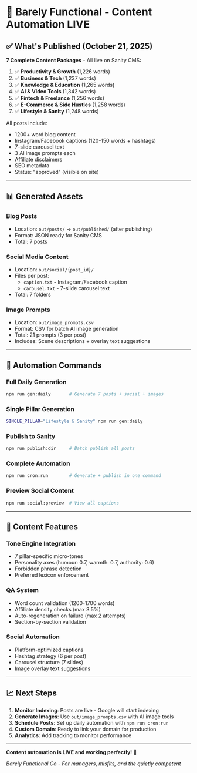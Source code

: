 # 🎉 Barely Functional - Content Automation LIVE

## ✅ What's Published (October 21, 2025)

**7 Complete Content Packages** - All live on Sanity CMS:

1. ✅ **Productivity & Growth** (1,226 words)
2. ✅ **Business & Tech** (1,237 words)
3. ✅ **Knowledge & Education** (1,265 words)
4. ✅ **AI & Video Tools** (1,342 words)
5. ✅ **Fintech & Freelance** (1,256 words)
6. ✅ **E-Commerce & Side Hustles** (1,258 words)
7. ✅ **Lifestyle & Sanity** (1,248 words)

All posts include:
- 1200+ word blog content
- Instagram/Facebook captions (120-150 words + hashtags)
- 7-slide carousel text
- 3 AI image prompts each
- Affiliate disclaimers
- SEO metadata
- Status: "approved" (visible on site)

---

## 📊 Generated Assets

### Blog Posts
- Location: `out/posts/` → `out/published/` (after publishing)
- Format: JSON ready for Sanity CMS
- Total: 7 posts

### Social Media Content
- Location: `out/social/{post_id}/`
- Files per post:
  - `caption.txt` - Instagram/Facebook caption
  - `carousel.txt` - 7-slide carousel text
- Total: 7 folders

### Image Prompts
- Location: `out/image_prompts.csv`
- Format: CSV for batch AI image generation
- Total: 21 prompts (3 per post)
- Includes: Scene descriptions + overlay text suggestions

---

## 🚀 Automation Commands

### Full Daily Generation
```bash
npm run gen:daily       # Generate 7 posts + social + images
```

### Single Pillar Generation
```bash
SINGLE_PILLAR="Lifestyle & Sanity" npm run gen:daily
```

### Publish to Sanity
```bash
npm run publish:dir     # Batch publish all posts
```

### Complete Automation
```bash
npm run cron:run        # Generate + publish in one command
```

### Preview Social Content
```bash
npm run social:preview  # View all captions
```

---

## 🎨 Content Features

### Tone Engine Integration
- 7 pillar-specific micro-tones
- Personality axes (humour: 0.7, warmth: 0.7, authority: 0.6)
- Forbidden phrase detection
- Preferred lexicon enforcement

### QA System
- Word count validation (1200-1700 words)
- Affiliate density checks (max 3.5%)
- Auto-regeneration on failure (max 2 attempts)
- Section-by-section validation

### Social Automation
- Platform-optimized captions
- Hashtag strategy (6 per post)
- Carousel structure (7 slides)
- Image overlay text suggestions

---

## 📈 Next Steps

1. **Monitor Indexing**: Posts are live - Google will start indexing
2. **Generate Images**: Use `out/image_prompts.csv` with AI image tools
3. **Schedule Posts**: Set up daily automation with `npm run cron:run`
4. **Custom Domain**: Ready to link your domain for production
5. **Analytics**: Add tracking to monitor performance

---

**Content automation is LIVE and working perfectly!** 🚀

*Barely Functional Co - For managers, misfits, and the quietly competent*
